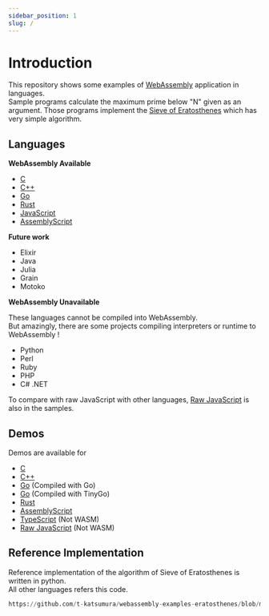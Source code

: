 ```yaml
---
sidebar_position: 1
slug: /
---
```


# Introduction

This repository shows some examples of [WebAssembly](https://webassembly.org/) application in languages.  
Sample programs calculate the maximum prime below "N" given as an argument. Those programs implement the [Sieve of Eratosthenes](https://en.wikipedia.org/wiki/Sieve_of_Eratosthenes) which has very simple algorithm.

## Languages

**WebAssembly Available**

-   [C](/category/c)
-   [C++](/category/c-1)
-   [Go](/category/go)
-   [Rust](/category/rust)
-   [JavaScript](/category/javascript)
-   [AssemblyScript](/category/assemblyscript)

**Future work**

-   Elixir
-   Java
-   Julia
-   Grain
-   Motoko

**WebAssembly Unavailable**

These languages cannot be compiled into WebAssembly.  
But amazingly, there are some projects compiling interpreters or runtime to WebAssembly !

-   Python
-   Perl
-   Ruby
-   PHP
-   C# .NET

To compare with raw JavaScript with other languages, [Raw JavaScript](/run-raw-javascript) is also in the samples.

## Demos

Demos are available for

-   [C](pathname:///webassembly-examples-eratosthenes/demos/c/)
-   [C++](pathname:///webassembly-examples-eratosthenes/demos/cpp/)
-   [Go](pathname:///webassembly-examples-eratosthenes/demos/go/) (Compiled with Go)
-   [Go](pathname:///webassembly-examples-eratosthenes/demos/tinygo/) (Compiled with TinyGo)
-   [Rust](pathname:///webassembly-examples-eratosthenes/demos/rust/)
-   [AssemblyScript](pathname:///webassembly-examples-eratosthenes/demos/assemblyscript/)
-   [TypeScript](pathname:///webassembly-examples-eratosthenes/demos/typescript/) (Not WASM)
-   [Raw JavaScript](pathname:///webassembly-examples-eratosthenes/demos/raw-javascript/) (Not WASM)

## Reference Implementation

Reference implementation of the algorithm of Sieve of Eratosthenes is written in python.  
All other languages refers this code.

```python reference
https://github.com/t-katsumura/webassembly-examples-eratosthenes/blob/main/python/prime.py#L6-L42
```
